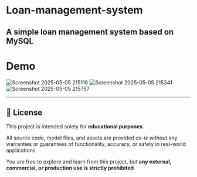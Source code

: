 # Loan-management-system
  A simple loan management system based on MySQL
---

# Demo
![Screenshot 2025-05-05 215116](https://github.com/user-attachments/assets/ac1a607f-be4e-4859-88f0-fce35c3c8ac7)
![Screenshot 2025-05-05 215341](https://github.com/user-attachments/assets/12fc6d97-184b-4c5d-bad4-556365aa142c)
![Screenshot 2025-05-05 215757](https://github.com/user-attachments/assets/987e6565-bf94-43e3-99fb-c36d3cde0653)

---

## 📄 License

This project is intended solely for **educational purposes**.

All source code, model files, and assets are provided _as-is_ without any warranties or guarantees of functionality, accuracy, or safety in real-world applications.

You are free to explore and learn from this project, but **any external, commercial, or production use is strictly prohibited**
